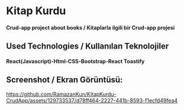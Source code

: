 ﻿<h1>Kitap Kurdu</h1>
<h4> Crud-app project about books / Kitaplarla ilgili bir Crud-app projesi</h4>


<h2>Used Technologies / Kullanılan Teknolojiler</h2>
<h4>React(Javascript)-Html-CSS-Bootstrap-React Toastify</h4>

<h2>Screenshot / Ekran Görüntüsü:</h2>



 


https://github.com/RamazanKun/KitapKurdu-CrudApp/assets/129733537/d78ff464-2227-441b-8593-f1ecfd49fea4

